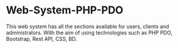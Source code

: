 # Web-System-PHP-PDO
This web system has all the sections available for users, clients and administrators. With the aim of using technologies such as PHP PDO, Bootstrap, Rest API, CSS, BD.

